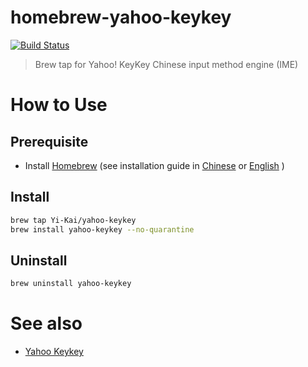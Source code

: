 # homebrew-yahoo-keykey

[![Build Status](https://travis-ci.com/Yi-Kai/homebrew-yahoo-keykey.svg?branch=master)](https://travis-ci.com/Yi-Kai/homebrew-yahoo-keykey)

> Brew tap for Yahoo! KeyKey Chinese input method engine (IME)

# How to Use

## Prerequisite

 * Install [Homebrew](https://brew.sh/) (see installation guide in [Chinese](https://brew.sh/index_zh-tw) or [English](https://brew.sh/) )

## Install

```bash
brew tap Yi-Kai/yahoo-keykey
brew install yahoo-keykey --no-quarantine
```

## Uninstall

```bash
brew uninstall yahoo-keykey
```

# See also

 * [Yahoo Keykey](https://github.com/Yi-Kai/YahooKeyKey)
